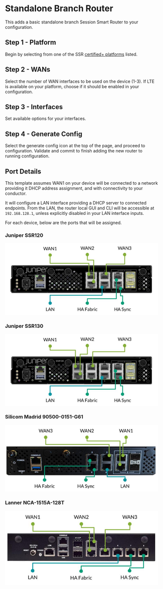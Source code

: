 # Standalone Branch Router

This adds a basic standalone branch Session Smart Router to your configuration. 

## Step 1 - Platform
Begin by selecting from one of the SSR [certified+ platforms](https://www.juniper.net/documentation/us/en/software/session-smart-router/docs/about_certified_platforms) listed.

## Step 2 - WANs
Select the number of WAN interfaces to be used on the device (1-3). If LTE is available on your platform, choose if it should be enabled in your configuration.

## Step 3 - Interfaces
Set available options for your interfaces.

## Step 4 - Generate Config
Select the generate config icon at the top of the page, and proceed to configuration. Validate and commit to finish adding the new router to running configuration.

## Port Details
This template assumes WAN1 on your device will be connected to a network providing it DHCP address assignment, and with connectivity to your conductor.

It will configure a LAN interface providing a DHCP server to connected endpoints. From the LAN, the router local GUI and CLI will be accessible at `192.168.128.1`, unless explicitly disabled in your LAN interface inputs.

For each device, below are the ports that will be assigned.

### Juniper SSR120

![Juniper SSR120](https://raw.githubusercontent.com/128technology/interfacemaps/master/img/Juniper%20SSR120.jpg)

### Juniper SSR130

![Juniper SSR120](https://raw.githubusercontent.com/128technology/interfacemaps/master/img/Juniper%20SSR130.jpg)

### Silicom Madrid 90500-0151-G61

![Silicom Madrid 90500-0151-G61](https://raw.githubusercontent.com/128technology/interfacemaps/master/img/Silicom%20Madrid%2090500-0151-G61.jpg)

### Lanner NCA-1515A-128T

![Lanner NCA-1515A-128T](https://raw.githubusercontent.com/128technology/interfacemaps/master/img/Lanner%201515-128T.jpg)